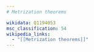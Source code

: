 ```yaml
---
# Metrization theorems

wikidata: Q1194053
msc_classification: 54
wikipedia_links:
  - "[[Metrization theorems]]"
---
```

